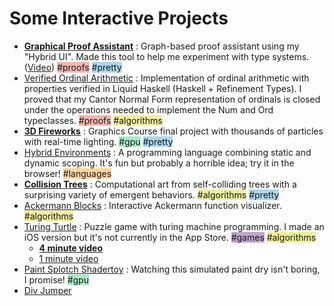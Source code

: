 

<style type="text/css" media="screen">
    /* html {
        margin: 0px;
        height: 100%;
        width: 100%;
    }
    body {
        margin: 0px;
        min-height: 100%;
        width: 100%;
        background-color: lightblue;
        position: relative;
    }
    h1 {
        text-align: center;
        font-size: 48px;
    } */

    /*#all {
        margin: 0 auto;
        width: 1000px;
    }*/
    /* .outerOutput { 
        position: absolute;
        right: 0;
        height: 100%;
        width: 40%;
        background-color: gray;
        overflow-y: scroll;
    }
    .innerOutput {
        padding: 10px;
        word-wrap: break-word;
        margin: auto;
    }
    .words {
        margin: 10px auto;
        width: 600px;
        padding: 10px;
        background-color: lightgray;
    } */
    
    .animate-letters {
        display: inline-block;
    }
    .animate-letters > span {
        font-family: "Lucida Console", Monaco, monospace;
        display: inline-block;
        border-radius: 50%;
        -webkit-transition: -webkit-transform .8s ease-in-out;
        transition: transform .8s ease-in-out;
    }
    .animate-letters:hover > span.rotate, .fake-hover > span.rotate {
        -webkit-transform: rotate(180deg) translate(0, 5%);
        transform: rotate(180deg) translate(0, 5%);
    }
    .animate-letters:hover > span.flip, .fake-hover > span.flip {
        -webkit-transform: scaleY(-1) translate(0, 5%);
        transform: scaleY(-1) translate(0, 5%);
    }

    .tag-proofs { padding: 0px; /*border: 1px solid red;*/ background-color: #ec706380; }
    .tag-proofs::after { content: "#proofs" }

    .tag-languages { padding: 0px; /*border: 1px solid orange;*/ background-color: #f5b04180; }
    .tag-languages::after { content: "#languages" }

    .tag-algorithms { padding: 0px; /*border: 1px solid yellow;*/ background-color: #e4e03f80; }
    .tag-algorithms::after { content: "#algorithms" }

    .tag-gpu { padding: 0px; /*border: 1px solid green;*/ background-color: #58d68d80; }
    .tag-gpu::after { content: "#gpu" }

    .tag-pretty { padding: 0px; /*border: 1px solid blue;*/ background-color: #5dade280; }
    .tag-pretty::after { content: "#pretty" }

    .tag-games { padding: 0px; /*border: 1px solid purple;*/ background-color: #884ea080; }
    .tag-games::after { content: "#games" }

</style>


<!-- <h1>
    <div id="av" class="animate-letters fake-hover" alt="ALEX VARGA">
        <span class="rotate">A</span>
        <span class="flip">L</span>
        <span class="rotate">E</span>
        <span class="flip">X</span>
        <span>&nbsp;</span>
        <span>V</span>
        <span>A</span>
        <span>R</span>
        <span>G</span>
        <span>A</span>
    </div>
    <script type="text/javascript">
        setTimeout(function() {
            document.getElementById("av").classList.remove("fake-hover");
        }, 0);
    </script>
</h1> -->

<!-- ## Bio
I am a mathematically-minded software engineer who is fascinated by programming languages and abstractions that enable coherent, maintainable, and verifiably-correct software. One of my long-term projects is combining metaprogramming, formal verification, and actor models to create a multi-user programming environment. -->


# Some Interactive Projects


<ul>
    <li>
        <!-- ./resume/index.html?exec=trs -->
        <a target="_blank" href="./gproof"><b>Graphical Proof Assistant</b></a> : Graph-based proof assistant using my "Hybrid UI". Made this tool to help me experiment with type systems. (<a target="_blank" href="https://vimeo.com/355226173" target="_blank">Video</a>) 
        <span class="tag-proofs"></span> 
        <span class="tag-pretty"></span>
    </li>
    <li>
        <a target="_blank" href="https://github.com/asvarga/ordinal-arithmetic">Verified Ordinal Arithmetic</a> : Implementation of ordinal arithmetic with properties verified in Liquid Haskell (Haskell + Refinement Types). I proved that my Cantor Normal Form representation of ordinals is closed under the operations needed to implement the Num and Ord typeclasses.
        <span class="tag-proofs"></span> 
        <span class="tag-algorithms"></span>
    </li>
    <li>
        <a href="./fireworks"><b>3D Fireworks</b></a> : Graphics Course final project with thousands of particles with real-time lighting. 
        <span class="tag-gpu"></span> 
        <span class="tag-pretty"></span>
    </li>
    <li>
        <a href="./jslang">Hybrid Environments</a> : A programming language combining static and dynamic scoping. It's fun but probably a horrible idea; try it in the browser! 
        <span class="tag-languages"></span>
    </li>
    <li>
        <a href="./collision-trees"><b>Collision Trees</b></a> : Computational art from self-colliding trees with a surprising variety of emergent behaviors. 
        <span class="tag-algorithms"></span> 
        <span class="tag-pretty"></span>
    </li>
    <li>
        <a href="./ack">Ackermann Blocks</a> : Interactive Ackermann function visualizer. 
        <span class="tag-algorithms"></span>
    </li>
    <li>
        <a target="_blank" href="http://turingturtle.appspot.com/">Turing Turtle</a> : Puzzle game with turing machine programming. I made an iOS version but it's not currently in the App Store. 
        <span class="tag-games"></span>
        <span class="tag-algorithms"></span>
        <ul>
            <li><a target="_blank" href="https://www.youtube.com/watch?v=lBxgJZyGVoQ"><b>4 minute video</b></a></li>
            <li><a target="_blank" href="https://www.youtube.com/watch?v=E6qZlcyR4uc">1 minute video</a></li>
        </ul>
    </li>
    <li>
        <a href="./splotch">Paint Splotch Shadertoy</a> : Watching this simulated paint dry isn't boring, I promise! 
        <span class="tag-gpu"></span>
    </li>
    <li>
        <a href="./div-jumper">Div Jumper</a>
    </li>
    <!-- 
    <li>
        <a target="_blank" href="http://thealexvarga.appspot.com/sets">Set Theory Explorer</a> : A simple set theory proof assistant (very old). (<a target="_blank" href="./images/set.png">Screenshot</a>) 
        <span class="tag-proofs"></span>
    </li>
    
    <li>
        <a target="_blank" href="http://graupelgames.appspot.com/">Graupel Games</a> : A javascript content management site. Here are some games I made with it:
        <ul>
            <li>
                <a target="_blank" href="http://graupelgames.appspot.com/?urls=%5B%22%2FRoMuSHoo%2Fcode%2FRoMuSHoo.js%22%5D">Romantic Mushroom Shoot</a> : I was randomly assigned this game name in a game jam and threw this together in ~8 hours.
                <span class="tag-games"></span>
            </li>
            <li>
                <a target="_blank" href="http://graupelgames.appspot.com/?urls=%5B%22%2Faboidance%2Fcode%2Faboidance.js%22%5D">Aboidance</a> : Flocking boids you can chase.
                <span class="tag-games"></span>
                <span class="tag-algorithms"></span>
            </li>
            <li>
                <a target="_blank" href="http://graupelgames.appspot.com/?urls=%5B%22%2Fphrog%2Fphrog.js%22%5D">Phrog</a> : Beginnings of an attempt to make an extensible 3D Frogger-like game. Click Levels > Play > Use WASD/Arrows
                <span class="tag-games"></span>
            </li>
        </ul>
    </li>
    <li>
        <a target="_blank" href="./motp/index.html">Mars of the Penguins</a> : In-progress game about programming a colony of bots.
        <span class="tag-games"></span>
    </li>
    <li>
        <a href="http://www.java4k.com/index.php?action=games&method=view&gid=393">Tide Frog</a> : My submission to Java4K 2012.
    </li> -->
</ul>





<!-- <div class="words">
    <h2>Fun things I made in school recently</h2>
    <br>
    <a href="https://flic.kr/p/rxgdaY">3D Robotic Tree</a> : 3D robotic L-system tree.
</div> -->
<!-- <div class="words">
    <h2>Goals</h2>

    Let's make an abstract operating system grounded in metaprogramming, formal methods, and capabilities.

    I should write more here, but most of my computational goals stem from trying to make it safe to run untrusted code received at run-time and exploring the new ways of "interacting with computing" that this enables.

    I'm very interesting in the challenge of letting code from many different "coders" who don't necessarily trust each other interact harmoniously. These "coders" might be
    <ul>
        <li>Users of an application that wish to customize it's behavior with scripts.</li>
        <li>Many developers of the same project.</li>
        <li>Teachers running programs to assess programs their students have written.</li>
        <li>Gamers that wish to automate in-game processes.</li>
        <li>Genetic algorithms that produce randomized programs.</li>
    </ul>
    Capability-based programming languages like E enable a significant amount of this. I'm interested in how such languages can be made more "expressive". It should be possible to ask untrusted code for proof of any imaginable guarantee about its behavior, as well as generating and verifying such proofs, all within the constructs of the language. Guarantees about the computational cost of running the given code would be especially useful. Monte is a language based on E with a JIT-compiler and some really neat features that seems like a promising contender to achieve these things, and I'd really like to contribute to its development. 
</div> -->
<!-- <div class="words" style="text-align: center;">
    <a id="button" href="javascript:var s=document.createElement('script');document.body.appendChild(s);s.id='divJumper';s.src='https://thealexvarga.bitbucket.io/divJumper.js';void(0);">Div Jumper!</a> (<a href="./div-jumper">about</a>)
</div> -->





